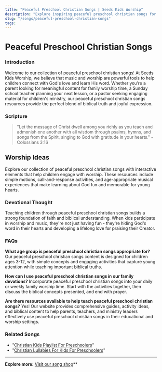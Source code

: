 ```yaml
---
title: "Peaceful Preschool Christian Songs | Seeds Kids Worship"
description: "Explore inspiring peaceful preschool christian songs for children's worship and faith development. Biblical music resources for families and ministry."
slug: "/songs/peaceful-preschool-christian-songs"
tags:
---
```


# Peaceful Preschool Christian Songs

### Introduction

Welcome to our collection of peaceful preschool christian songs! At Seeds Kids Worship, we believe that music and worship are powerful tools to help children connect with God's love and learn His word. Whether you're a parent looking for meaningful content for family worship time, a Sunday school teacher planning your next lesson, or a pastor seeking engaging material for children's ministry, our peaceful preschool christian songs resources provide the perfect blend of biblical truth and joyful expression.

### Scripture

> "Let the message of Christ dwell among you richly as you teach and admonish one another with all wisdom through psalms, hymns, and songs from the Spirit, singing to God with gratitude in your hearts." - Colossians 3:16

## Worship Ideas

Explore our collection of peaceful preschool christian songs with interactive elements that help children engage with worship. These resources include simple motions, call-and-response activities, and age-appropriate musical experiences that make learning about God fun and memorable for young hearts.

### Devotional Thought

Teaching children through peaceful preschool christian songs builds a strong foundation of faith and biblical understanding. When kids participate in worship and music, they're not just having fun - they're hiding God's word in their hearts and developing a lifelong love for praising their Creator.

### FAQs

**What age group is peaceful preschool christian songs appropriate for?**
Our peaceful preschool christian songs content is designed for children ages 3-12, with simple concepts and engaging activities that capture young attention while teaching important biblical truths.

**How can I use peaceful preschool christian songs in our family devotions?**
Incorporate peaceful preschool christian songs into your daily or weekly family worship time. Start with the activities together, then discuss the biblical concepts presented, and end with prayer.

**Are there resources available to help teach peaceful preschool christian songs?**
Yes! Our website provides comprehensive guides, activity ideas, and biblical content to help parents, teachers, and ministry leaders effectively use peaceful preschool christian songs in their educational and worship settings.

### Related Songs

- "[Christian Kids Playlist For Preschoolers](/songs/christian-kids-playlist-for-preschoolers/)"
- "[Christian Lullabies For Kids For Preschoolers](/songs/christian-lullabies-for-kids-for-preschoolers/)"

---

**Explore more:** [Visit our song shop](https://seedskidsworship.com/shop)**

<!-- Schema Markup -->
<script type="application/ld+json">
{
  "@context": "https://schema.org",
  "@type": "MusicRecording",
  "name": "Peaceful Preschool Christian Songs",
  "byArtist": {
    "@type": "MusicGroup",
    "name": "Seeds Kids Worship"
  },
  "isFamilyFriendly": true,
  "url": "https://seedskidsworship.com/songs/peaceful-preschool-christian-songs/"
}
</script>
